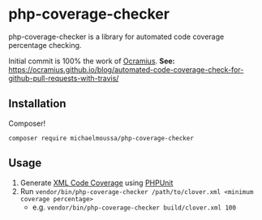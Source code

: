 # php-coverage-checker

php-coverage-checker is a library for automated code coverage percentage checking.

Initial commit is 100% the work of [Ocramius](https://github.com/ocramius). **See:** https://ocramius.github.io/blog/automated-code-coverage-check-for-github-pull-requests-with-travis/

## Installation

Composer!

`composer require michaelmoussa/php-coverage-checker`

## Usage

1. Generate [XML Code Coverage](https://phpunit.de/manual/current/en/logging.html#logging.codecoverage.xml) using [PHPUnit](https://phpunit.de/manual/current/en/appendixes.configuration.html#appendixes.configuration.logging)
1. Run `vendor/bin/php-coverage-checker /path/to/clover.xml <minimum coverage percentage>`
    * e.g. `vendor/bin/php-coverage-checker build/clover.xml 100`

